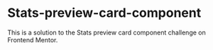 # Stats-preview-card-component
This is a solution to the Stats preview card component challenge on Frontend Mentor.
